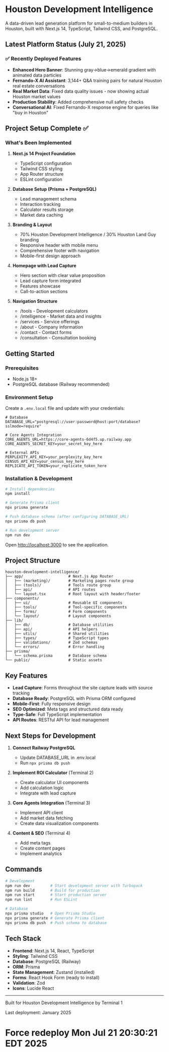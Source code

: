 # Houston Development Intelligence

A data-driven lead generation platform for small-to-medium builders in Houston, built with Next.js 14, TypeScript, Tailwind CSS, and PostgreSQL.

## Latest Platform Status (July 21, 2025)

### ✅ Recently Deployed Features
- **Enhanced Hero Banner**: Stunning gray→blue→emerald gradient with animated data particles
- **Fernando-X AI Assistant**: 3,144+ Q&A training pairs for natural Houston real estate conversations  
- **Real Market Data**: Fixed data quality issues - now showing actual Houston market values
- **Production Stability**: Added comprehensive null safety checks
- **Conversational AI**: Fixed Fernando-X response engine for queries like "buy in Houston"

## Project Setup Complete ✅

### What's Been Implemented

1. **Next.js 14 Project Foundation**
   - TypeScript configuration
   - Tailwind CSS styling
   - App Router structure
   - ESLint configuration

2. **Database Setup (Prisma + PostgreSQL)**
   - Lead management schema
   - Interaction tracking
   - Calculator results storage
   - Market data caching

3. **Branding & Layout**
   - 70% Houston Development Intelligence / 30% Houston Land Guy branding
   - Responsive header with mobile menu
   - Comprehensive footer with navigation
   - Mobile-first design approach

4. **Homepage with Lead Capture**
   - Hero section with clear value proposition
   - Lead capture form integrated
   - Features showcase
   - Call-to-action sections

5. **Navigation Structure**
   - /tools - Development calculators
   - /intelligence - Market data and insights
   - /services - Service offerings
   - /about - Company information
   - /contact - Contact forms
   - /consultation - Consultation booking

## Getting Started

### Prerequisites
- Node.js 18+
- PostgreSQL database (Railway recommended)

### Environment Setup

Create a `.env.local` file and update with your credentials:

```env
# Database
DATABASE_URL="postgresql://user:password@host:port/database?sslmode=require"

# Core Agents Integration
CORE_AGENTS_URL=https://core-agents-6d4f5.up.railway.app
CORE_AGENTS_SECRET_KEY=your_secret_key_here

# External APIs
PERPLEXITY_API_KEY=your_perplexity_key_here
CENSUS_API_KEY=your_census_key_here
REPLICATE_API_TOKEN=your_replicate_token_here
```

### Installation & Development

```bash
# Install dependencies
npm install

# Generate Prisma client
npx prisma generate

# Push database schema (after configuring DATABASE_URL)
npx prisma db push

# Run development server
npm run dev
```

Open [http://localhost:3000](http://localhost:3000) to see the application.

## Project Structure

```
houston-development-intelligence/
├── app/                    # Next.js App Router
│   ├── (marketing)/        # Marketing pages route group
│   ├── (tools)/            # Tools route group
│   ├── api/                # API routes
│   └── layout.tsx          # Root layout with header/footer
├── components/
│   ├── ui/                 # Reusable UI components
│   ├── tools/              # Tool-specific components
│   ├── forms/              # Form components
│   └── layout/             # Layout components
├── lib/
│   ├── db/                 # Database utilities
│   ├── api/                # API helpers
│   ├── utils/              # Shared utilities
│   ├── types/              # TypeScript types
│   ├── validations/        # Zod schemas
│   └── errors/             # Error handling
├── prisma/
│   └── schema.prisma       # Database schema
└── public/                 # Static assets
```

## Key Features

- **Lead Capture**: Forms throughout the site capture leads with source tracking
- **Database Ready**: PostgreSQL with Prisma ORM configured
- **Mobile-First**: Fully responsive design
- **SEO Optimized**: Meta tags and structured data ready
- **Type-Safe**: Full TypeScript implementation
- **API Routes**: RESTful API for lead management

## Next Steps for Development

1. **Connect Railway PostgreSQL**
   - Update DATABASE_URL in .env.local
   - Run `npx prisma db push`

2. **Implement ROI Calculator** (Terminal 2)
   - Create calculator UI components
   - Add calculation logic
   - Integrate with lead capture

3. **Core Agents Integration** (Terminal 3)
   - Implement API client
   - Add market data fetching
   - Create data visualization components

4. **Content & SEO** (Terminal 4)
   - Add meta tags
   - Create content pages
   - Implement analytics

## Commands

```bash
# Development
npm run dev         # Start development server with Turbopack
npm run build       # Build for production
npm run start       # Start production server
npm run lint        # Run ESLint

# Database
npx prisma studio   # Open Prisma Studio
npx prisma generate # Generate Prisma client
npx prisma db push  # Push schema to database
```

## Tech Stack

- **Frontend**: Next.js 14, React, TypeScript
- **Styling**: Tailwind CSS
- **Database**: PostgreSQL (Railway)
- **ORM**: Prisma
- **State Management**: Zustand (installed)
- **Forms**: React Hook Form (ready to install)
- **Validation**: Zod
- **Icons**: Lucide React

---

Built for Houston Development Intelligence by Terminal 1

Last deployment: January 2025
# Force redeploy Mon Jul 21 20:30:21 EDT 2025

